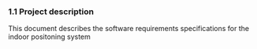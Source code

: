 ### 1.1 Project description

This document describes the software requirements specifications for the indoor positoning system <Title>. The system will
be designed and implemented by the team cOOlKids.


### 1.2 System description

<Title> is an indoor positioning system that allows for the users to locate classmates, teacher or other staff members of Metropolia.
The users will have to download an app to their smartphones in order to use the system. 


......................
